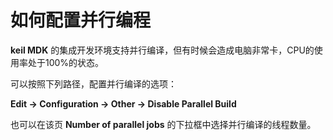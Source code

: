 # 如何配置并行编程

**keil MDK** 的集成开发环境支持并行编译，但有时候会造成电脑非常卡，CPU的使用率处于100%的状态。

可以按照下列路径，配置并行编译的选项：

**Edit -> Configuration -> Other -> Disable Parallel Build**

也可以在该页 **Number of parallel jobs** 的下拉框中选择并行编译的线程数量。
